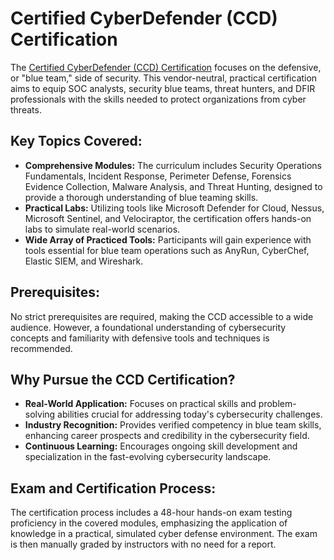 # Certified CyberDefender (CCD) Certification

The [Certified CyberDefender (CCD) Certification](https://cyberdefenders.org/blue-team-training/courses/certified-cyberdefender-certification/) focuses on the defensive, or "blue team," side of security. This vendor-neutral, practical certification aims to equip SOC analysts, security blue teams, threat hunters, and DFIR professionals with the skills needed to protect organizations from cyber threats.

## Key Topics Covered:

- **Comprehensive Modules:** The curriculum includes Security Operations Fundamentals, Incident Response, Perimeter Defense, Forensics Evidence Collection, Malware Analysis, and Threat Hunting, designed to provide a thorough understanding of blue teaming skills.
- **Practical Labs:** Utilizing tools like Microsoft Defender for Cloud, Nessus, Microsoft Sentinel, and Velociraptor, the certification offers hands-on labs to simulate real-world scenarios.
- **Wide Array of Practiced Tools:** Participants will gain experience with tools essential for blue team operations such as AnyRun, CyberChef, Elastic SIEM, and Wireshark.

## Prerequisites:

No strict prerequisites are required, making the CCD accessible to a wide audience. However, a foundational understanding of cybersecurity concepts and familiarity with defensive tools and techniques is recommended.

## Why Pursue the CCD Certification?

- **Real-World Application:** Focuses on practical skills and problem-solving abilities crucial for addressing today's cybersecurity challenges.
- **Industry Recognition:** Provides verified competency in blue team skills, enhancing career prospects and credibility in the cybersecurity field.
- **Continuous Learning:** Encourages ongoing skill development and specialization in the fast-evolving cybersecurity landscape.

## Exam and Certification Process:

The certification process includes a 48-hour hands-on exam testing proficiency in the covered modules, emphasizing the application of knowledge in a practical, simulated cyber defense environment. The exam is then manually graded by instructors with no need for a report.
